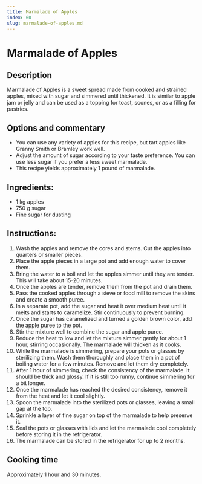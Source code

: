 ```yaml
---
title: Marmalade of Apples
index: 60
slug: marmalade-of-apples.md
---
```


# Marmalade of Apples

## Description
Marmalade of Apples is a sweet spread made from cooked and strained apples, mixed with sugar and simmered until thickened. It is similar to apple jam or jelly and can be used as a topping for toast, scones, or as a filling for pastries.

## Options and commentary
- You can use any variety of apples for this recipe, but tart apples like Granny Smith or Bramley work well.
- Adjust the amount of sugar according to your taste preference. You can use less sugar if you prefer a less sweet marmalade.
- This recipe yields approximately 1 pound of marmalade.

## Ingredients:
- 1 kg apples
- 750 g sugar
- Fine sugar for dusting

## Instructions:
1. Wash the apples and remove the cores and stems. Cut the apples into quarters or smaller pieces.
2. Place the apple pieces in a large pot and add enough water to cover them.
3. Bring the water to a boil and let the apples simmer until they are tender. This will take about 15-20 minutes.
4. Once the apples are tender, remove them from the pot and drain them.
5. Pass the cooked apples through a sieve or food mill to remove the skins and create a smooth puree.
6. In a separate pot, add the sugar and heat it over medium heat until it melts and starts to caramelize. Stir continuously to prevent burning.
7. Once the sugar has caramelized and turned a golden brown color, add the apple puree to the pot.
8. Stir the mixture well to combine the sugar and apple puree.
9. Reduce the heat to low and let the mixture simmer gently for about 1 hour, stirring occasionally. The marmalade will thicken as it cooks.
10. While the marmalade is simmering, prepare your pots or glasses by sterilizing them. Wash them thoroughly and place them in a pot of boiling water for a few minutes. Remove and let them dry completely.
11. After 1 hour of simmering, check the consistency of the marmalade. It should be thick and glossy. If it is still too runny, continue simmering for a bit longer.
12. Once the marmalade has reached the desired consistency, remove it from the heat and let it cool slightly.
13. Spoon the marmalade into the sterilized pots or glasses, leaving a small gap at the top.
14. Sprinkle a layer of fine sugar on top of the marmalade to help preserve it.
15. Seal the pots or glasses with lids and let the marmalade cool completely before storing it in the refrigerator.
16. The marmalade can be stored in the refrigerator for up to 2 months.

## Cooking time
Approximately 1 hour and 30 minutes.